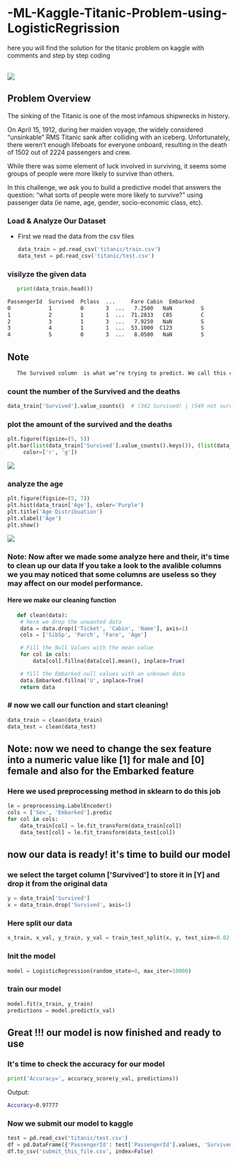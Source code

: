 # -ML-Kaggle-Titanic-Problem-using-LogisticRegrission
here you will find the solution for the titanic problem on kaggle with comments and step by step coding

<br/>

<img src="https://storage.googleapis.com/kaggle-competitions/kaggle/3136/logos/header.png">

<br/>

## Problem Overview
The sinking of the Titanic is one of the most infamous shipwrecks in history.

On April 15, 1912, during her maiden voyage, the widely considered “unsinkable” RMS Titanic sank after colliding with an iceberg. Unfortunately, there weren’t enough lifeboats for everyone onboard, resulting in the death of 1502 out of 2224 passengers and crew.

While there was some element of luck involved in surviving, it seems some groups of people were more likely to survive than others.

In this challenge, we ask you to build a predictive model that answers the question: “what sorts of people were more likely to survive?” using passenger data (ie name, age, gender, socio-economic class, etc).



### Load & Analyze Our Dataset
* First we read the data from the csv files
   ```py
   data_train = pd.read_csv('titanic/train.csv')
   data_test = pd.read_csv('titanic/test.csv')
   ```
   
### visilyze the given data
   ```py
      print(data_train.head())
   ```
   ```sh
   PassengerId  Survived  Pclass  ...     Fare Cabin  Embarked
0            1         0       3  ...   7.2500   NaN         S
1            2         1       1  ...  71.2833   C85         C
2            3         1       3  ...   7.9250   NaN         S
3            4         1       1  ...  53.1000  C123         S
4            5         0       3  ...   8.0500   NaN         S   
```

## Note
   ```sh
      The Survived column  is what we’re trying to predict. We call this column the (target) and remaining columns are called (features)
   ```

### count the number of the Survived and the deaths
   ```py
   data_train['Survived'].value_counts()  # (342 Survived) | (549 not survived)
   ```

### plot the amount of the survived and the deaths
   ```py
   plt.figure(figsize=(5, 5))
   plt.bar(list(data_train['Survived'].value_counts().keys()), (list(data_train['Survived'].value_counts())),
        color=['r', 'g'])
   ```
<img src="https://github.com/elMeniwy/-ML-Kaggle-Titanic-Problem-using-LogisticRegrission/blob/main/images/deaths-survived.jpg">
    
### analyze the age
   ```py
plt.figure(figsize=(5, 7))
plt.hist(data_train['Age'], color='Purple')
plt.title('Age Distribuation')
plt.xlabel('Age')
plt.show()

   ```
<img src="https://github.com/elMeniwy/-ML-Kaggle-Titanic-Problem-using-LogisticRegrission/blob/main/images/age.png">


### Note: Now after we made some analyze here and their, it's time to clean up our data If you take a look to the avalible columns we you may noticed that some columns are useless so they may affect on our model performance.

#### Here we make our cleaning function
```py
   def clean(data):
    # here we drop the unwanted data
    data = data.drop(['Ticket', 'Cabin', 'Name'], axis=1)
    cols = ['SibSp', 'Parch', 'Fare', 'Age']

    # Fill the Null Values with the mean value
    for col in cols:
        data[col].fillna(data[col].mean(), inplace=True)

    # fill the Embarked null values with an unknown data
    data.Embarked.fillna('U', inplace=True)
    return data
```

### # now we call our function and start cleaning!


```py
data_train = clean(data_train)
data_test = clean(data_test)
```

## Note: now we need to change the sex feature into a numeric value like [1] for male and [0] female and also for the Embarked feature

### Here we used preprocessing method in sklearn to do this job
```py
le = preprocessing.LabelEncoder()
cols = ['Sex', 'Embarked'].predic
for col in cols:
    data_train[col] = le.fit_transform(data_train[col])
    data_test[col] = le.fit_transform(data_test[col])
 ```
 
## now our data is ready! it's time to build our model

### we select the target column ['Survived'] to store it in [Y] and drop it from the original data
```py
y = data_train['Survived']
x = data_train.drop('Survived', axis=1)
```


### Here split our data
```py
x_train, x_val, y_train, y_val = train_test_split(x, y, test_size=0.02, random_state=10)
```

### Init the model

```py
model = LogisticRegression(random_state=0, max_iter=10000)
```

### train our model
```py
model.fit(x_train, y_train)
predictions = model.predict(x_val)
```


## Great !!! our model is now finished and ready to use

### It's time to check the accuracy for our model

```py
print('Accuracy=', accuracy_score(y_val, predictions))
```

Output:
```sh
Accuracy=0.97777
```


### Now we submit our model to kaggle

```py
test = pd.read_csv('titanic/test.csv')
df = pd.DataFrame({'PassengerId': test['PassengerId'].values, 'Survived': submit_pred})
df.to_csv('submit_this_file.csv', index=False)
```
















  
